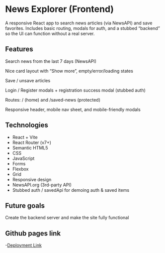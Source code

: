 # News Explorer (Frontend)

A responsive React app to search news articles (via NewsAPI) and save favorites. Includes basic routing, modals for auth, and a stubbed “backend” so the UI can function without a real server.

## Features

Search news from the last 7 days (NewsAPI)

Nice card layout with “Show more”, empty/error/loading states

Save / unsave articles

Login / Register modals + registration success modal (stubbed auth)

Routes: / (home) and /saved-news (protected)

Responsive header, mobile nav sheet, and mobile-friendly modals

## Technologies

- React + Vite
- React Router (v7+)
- Semantic HTML5
- CSS
- JavaScript
- Forms
- Flexbox
- Grid
- Responsive design
- NewsAPI.org (3rd-party API)
- Stubbed auth / savedApi for demoing auth & saved items

## Future goals

Create the backend server and make the site fully functional

## Github pages link

-[Deployment Link](https://jcanela-g.github.io/news_explorer_app/)
